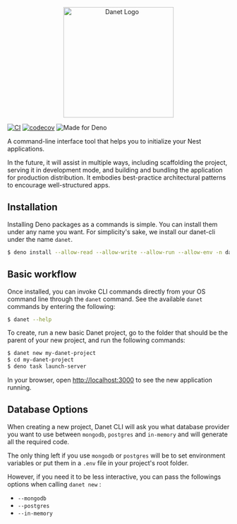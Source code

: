 <p align="center">
  <img src="https://user-images.githubusercontent.com/38007824/170542778-5ffe8414-38ea-438e-a02b-15a7c4800252.png" width="250" alt="Danet Logo" />
</p>

[![CI](https://github.com/Sorikairox/Danet/actions/workflows/run-tests.yml/badge.svg)](https://github.com/Sorikairox/Danet/actions/workflows/run-tests.yml)
[![codecov](https://codecov.io/gh/Savory/Danet/branch/main/graph/badge.svg?token=R6WXVC669Z)](https://codecov.io/gh/Savory/Danet)
![Made for Deno](https://img.shields.io/badge/made%20for-Deno-6B82F6?style=flat-square)

A command-line interface tool that helps you to initialize your Nest applications.

In the future, it will assist in multiple ways, including scaffolding the project, serving it in development mode, and building and bundling the application for production distribution. It embodies best-practice architectural patterns to encourage well-structured apps.

## Installation

Installing Deno packages as a commands is simple. You can install them under any name you want. For simplicity's sake, we install our danet-cli under the name `danet`.

```bash
$ deno install --allow-read --allow-write --allow-run --allow-env -n danet https://deno.land/x/danet_cli/main.ts
```

## Basic workflow

Once installed, you can invoke CLI commands directly from your OS command line through the `danet` command. See the available `danet` commands by entering the following:

```bash
$ danet --help
```

To create, run a new basic Danet project, go to the folder that should be the parent of your new project, and run the following commands:

```bash
$ danet new my-danet-project
$ cd my-danet-project
$ deno task launch-server
```

In your browser, open [http://localhost:3000](http://localhost:3000) to see the new application running.

## Database Options

When creating a new project, Danet CLI will ask you what database provider you want to use between `mongodb`, `postgres` and `in-memory` and will generate all the required code.

The only thing left if you use `mongodb` or `postgres` will be to set environment variables or put them in a `.env` file in your project's root folder.

However, if you need it to be less interactive, you can pass the followings options when calling `danet new` :

- `--mongodb`
- `--postgres`
- `--in-memory`